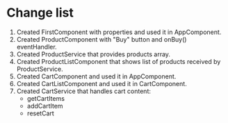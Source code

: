# Change list

1. Created FirstComponent with properties and used it in AppComponent.
2. Created ProductComponent with "Buy" button and onBuy() eventHandler.
3. Created ProductService that provides products array.
4. Created ProductListComponent that shows list of products received by ProductService.
5. Created CartComponent and used it in AppComponent.
6. Created CartListComponent and used it in CartComponent.
7. Created CartService that handles cart content:
   * getCartItems
   * addCartItem
   * resetCart

